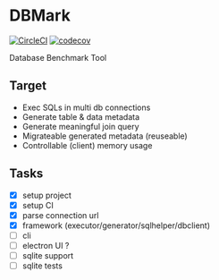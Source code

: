 # DBMark

[![CircleCI](https://circleci.com/gh/Soontao/DBMark/tree/master.svg?style=shield)](https://circleci.com/gh/Soontao/DBMark/tree/master)
[![codecov](https://codecov.io/gh/Soontao/DBMark/branch/master/graph/badge.svg)](https://codecov.io/gh/Soontao/DBMark)

Database Benchmark Tool

## Target

* Exec SQLs in multi db connections
* Generate table & data metadata
* Generate meaningful join query
* Migrateable generated metadata (reuseable)
* Controllable (client) memory usage

## Tasks

- [x] setup project
- [x] setup CI
- [x] parse connection url
- [x] framework (executor/generator/sqlhelper/dbclient)
- [ ] cli
- [ ] electron UI ?
- [ ] sqlite support
- [ ] sqlite tests